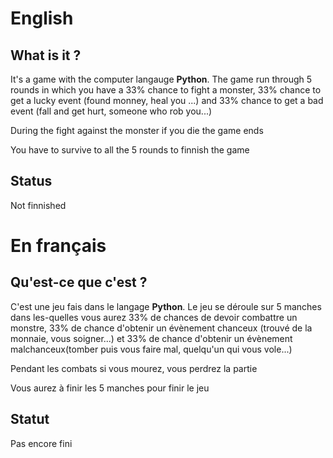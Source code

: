 # English
## What is it ?

It's a game with the computer langauge **Python**. The game run through 5 rounds in which you have a 33% chance to fight a monster, 33% chance to get a lucky event (found monney, heal you ...) and 33% chance to get a bad event (fall and get hurt, someone who rob you...)

During the fight against the monster if you die the game ends

You have to survive to all the 5 rounds to finnish the game

## Status

Not finnished

# En français
## Qu'est-ce que c'est ?

C'est une jeu fais dans le langage **Python**. Le jeu se déroule sur 5 manches dans les-quelles vous aurez 33% de chances de devoir combattre un monstre, 33% de chance d'obtenir un évènement chanceux (trouvé de la monnaie, vous soigner...) et 33% de chance d'obtenir un évènement malchanceux(tomber puis vous faire mal, quelqu'un qui vous vole...)

Pendant les combats si vous mourez, vous perdrez la partie

Vous aurez à finir les 5 manches pour finir le jeu

## Statut

Pas encore fini
